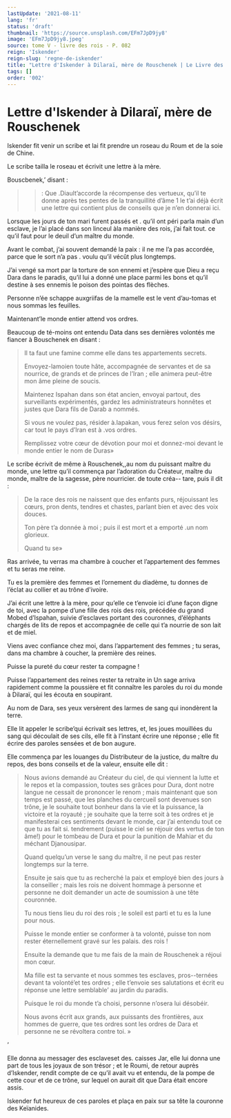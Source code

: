 ```yaml
---
lastUpdate: '2021-08-11'
lang: 'fr'
status: 'draft'
thumbnail: 'https://source.unsplash.com/EFm7JpD9jy8'
image: 'EFm7JpD9jy8.jpeg'
source: tome V - livre des rois - P. 082
reign: 'Iskender'
reign-slug: 'regne-de-iskender'
title: "Lettre d'Iskender à Dilaraï, mère de Rouschenek | Le Livre des Rois | Shâhnâmeh"
tags: []
order: '002'
---
```


<!-- LTeX: language=fr -->

# Lettre d'Iskender à Dilaraï, mère de Rouschenek

Iskender fit venir un scribe et lai fit prendre un roseau du Roum et de la soie de Chine.

Le scribe tailla le roseau et écrivit une lettre à la mère.

Bouscbenek,’ disant :

> > : Que .Diault’accorde la récompense des vertueux, qu’il te donne après tes pentes de la tranquillité d’âme 1 le t’ai déjà écrit une lettre qui contient plus de conseils que je n’en donnerai ici.

Lorsque les jours de ton mari furent passés et . qu’il ont péri parla main d’un esclave, je l’ai placé dans son linceul àla manière des rois, j’ai fait tout. ce qu’il faut pour le deuil d’un maître du monde.

Avant le combat, j’ai souvent demandé la paix : il ne me l’a pas accordée, parce que le sort n’a pas . voulu qu’il vécût plus longtemps.

J’ai vengé sa mort par la torture de son ennemi et j’espère que Dieu a reçu Dara dans le paradis, qu’il lui a donné une place parmi les bons et qu’il destine à ses ennemis le poison des pointas des flèches.

Personne n’ée schappe auxgriifas de la mamelle est le vent d’au-tomas et nous sommas les feuilles.

Maintenant’le monde entier attend vos ordres.

Beaucoup de té-moins ont entendu Data dans ses dernières volontés me fiancer à Bouschenek en disant :

> Il ta faut une famine comme elle dans tes appartements secrets.
>
> Envoyez-lamoien toute hâte, accompagnée de servantes et de sa nourrice, de grands et de princes de l’Iran ; elle animera peut-être mon âme pleine de soucis.
>
> Maintenez Ispahan dans son état ancien, envoyai partout, des surveillants expérimentés, gardez les administrateurs honnêtes et justes que Dara fils de Darab a nommés.
>
> Si vous ne voulez pas, résider à.Iapakan, vous ferez selon vos désirs, car tout le pays d’Iran est à .vos ordres.
>
> Remplissez votre cœur de dévotion pour moi et donnez-moi devant le monde entier le nom de Duras»

Le scribe écrivit de même à Rouschenek,,au nom du puissant maître du monde, une lettre qu’il commença par l’adoration du Créateur, maître du monde, maître de la sagesse, père nourricier. de toute créa--
tare, puis il dit :

> De la race des rois ne naissent que des enfants purs, réjouissant les cœurs, pron dents, tendres et chastes, parlant bien et avec des voix douces.
>
> Ton père t’a donnée à moi ; puis il est mort et a emporté .un nom glorieux.
>
> Quand tu se»

Ras arrivée, tu verras ma chambre à coucher et l’appartement des femmes et tu seras me reine.

Tu es la première des femmes et l’ornement du diadème, tu donnes de l’éclat au collier et au trône d'ivoire.

J’ai écrit une lettre à la mère, pour qu’elle ce t’envoie ici d’une façon digne de toi, avec la pompe d’une fille des rois des rois, précédée du grand Mobed d’Ispahan, suivie d’esclaves portant des couronnes, d’éléphants chargés de lits de repos et accompagnée de celle qui t’a nourrie de son lait et de miel.

Viens avec confiance chez moi, dans l’appartement des femmes ; tu seras, dans ma chambre à coucher, la première des reines.

Puisse la pureté du cœur rester ta compagne !

Puisse l’appartement des reines rester ta retraite in Un sage arriva rapidement comme la poussière et fit connaître les paroles du roi du monde à Dilaraï, qui les écouta en soupirant.

Au nom de Dara, ses yeux versèrent des larmes de sang qui inondèrent la terre.

Elle lit appeler le scribe’qui écrivait ses lettres, et, les joues mouillées du sang qui découlait de ses cils, elle fit à l’instant écrire une réponse ; elle fit écrire des paroles sensées et de bon augure.

Elle commença par les louanges du Distributeur de la justice, du maître du repos, des bons conseils et de la valeur, ensuite elle dit :

> Nous avions demandé au Créateur du ciel, de qui viennent la lutte et le repos et la compassion, toutes ses grâces pour Dura, dont notre langue ne cessait de prononcer le renom ; mais maintenant que son temps est passé, que les planches du cercueil sont devenues son trône, je le souhaite tout bonheur dans la vie et la puissance, la victoire et la royauté ; je souhaite que la terre soit à tes ordres et je manifesterai ces sentiments devant le monde, car j’ai entendu tout ce que tu as fait si. tendrement (puisse le ciel se réjouir des vertus de ton âme!) pour le tombeau de Dura et pour la punition de Mahiar et du méchant Djanousipar.
>
> Quand quelqu’un verse le sang du maître, il ne peut pas rester longtemps sur la terre.
>
> Ensuite je sais que tu as recherché la paix et employé bien des jours à la conseiller ; mais les rois ne doivent hommage à personne et personne ne doit demander un acte de soumission à une tête couronnée.
>
> Tu nous tiens lieu du roi des rois ; le soleil est parti et tu es la lune pour nous.
>
> Puisse le monde entier se conformer à ta volonté, puisse ton nom rester éternellement gravé sur les palais. des rois !
>
> Ensuite la demande que tu me fais de la main de Rouschenek a réjoui mon cœur.
>
> Ma fille est ta servante et nous sommes tes esclaves, pros--ternées devant ta volonté’et tes ordres ; elle t’envoie ses salutations et écrit eu réponse une lettre semblable’ au jardin du paradis.
>
> Puisque le roi du monde t’a choisi, personne n’osera lui désobéir.
>
> Nous avons écrit aux grands, aux puissants des frontières, aux hommes de guerre, que tes ordres sont les ordres de Dara et personne ne se révoltera contre toi. »

’

Elle donna au messager des esclaveset des. caisses Jar, elle lui donna une part de tous les joyaux de son trésor ; et le Roumi, de retour auprès d’Iskender, rendit compte de ce qu’il avait vu et entendu, de la pompe de cette cour et de ce trône, sur lequel on aurait dit que Dara était encore assis.

Iskender fut heureux de ces paroles et plaça en paix sur sa tête la couronne des Keïanides.
